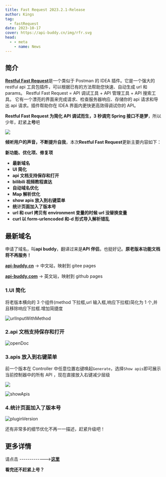 ```yaml
---
title: Fast Request 2023.2.1-Release
author: Kings
tag:
  - fastRequest
date: 2023-10-17
cover: https://api-buddy.cn/img/rfr.svg
head:
  - - meta
    - name: News
---
```


## 简介

[**Restful Fast Request**](https://www.oschina.net/action/GoToLink?url=https%3A%2F%2Fplugins.jetbrains.com%2Fplugin%2F16988-restful-fast-request)是一个类似于 Postman 的 IDEA 插件。它是一个强大的 restful api 工具包插件，可以根据已有的方法帮助您快速、自动生成 url 和 params。 Restful Fast Request = API 调试工具 + API 管理工具 + API 搜索工具。 它有一个漂亮的界面来完成请求、检查服务器响应、存储你的 api 请求和导出 api 请求。插件帮助你在 IDEA 界面内更快更高效得调试你的 API。

**Restful Fast Request 为简化 API 调试而生，3 秒调完 Spring 接口不是梦**，所以少年，赶紧**上号**吧

![](https://oscimg.oschina.net/oscnet/up-2c30405e687d4f8e9163f8973fe3126c029.gif)

**倾听用户的声音，不断提升自我**，本次**Restful Fast Request**更新主要内容如下：

**新功能、优化项、修复项**

- **最新域名**
- **UI 简化**
- **api 文档支持保存和打开**
- **bilibili 视频教程直达**
- **自动域名优化**
- **Map 解析优化**
- **show apis 放入到右键菜单**
- **统计页面加入了版本号**
- **url 和 curl 拷贝有 environment 变量的时候 url 没替换变量**
- **curl 以 form-urlencoded 和-d 形式导入解析错乱**

## 最新域名

申请了域名，叫**api buddy**，翻译过来是**API 伴侣**，也挺好记。**原老版本功能文档将不再服务！**

[**api-buddy.cn**](https://api-buddy.cn) -> 中文站，映射到 gitee pages

[**api-buddy.com**](https://api-buddy.com) -> 英文站，映射到 github pages

### 1.UI 简化

将老版本横向的 3 个组件(method 下拉框,url 输入框,响应下拉框)简化为 1 个,并且移除响应下拉框.增加简捷度

![urlInputWithMethod](https://api-buddy.cn/img/2023.2.1/urlInputWithMethod.png)

### 2.api 文档支持保存和打开

![openDoc](https://api-buddy.cn/img/2023.2.1/openDoc.png)

### 3.apis 放入到右键菜单

前一个版本在 Controller 中任意位置右键唤起`Generate`，选择`Show apis`即可展示当前控制器中的所有 API ，现在直接放入右键减少层级

![](https://oscimg.oschina.net/oscnet/up-c949787f3df0d747357f01318c6ab5350a8.png)

![showApis](https://dromara.gitee.io/fast-request/img/2023.1.9/showApis.gif)

### 4.统计页面加入了版本号

![pluginVersion](https://api-buddy.cn/img/2023.2.1/pluginVersion.png)

还有非常多的细节优化不再一一描述，赶紧升级吧！

## 更多详情

请点击 ------------->[**这里**](https://api-buddy.cn/guide/history.html)

**看完还不赶紧上号？**

